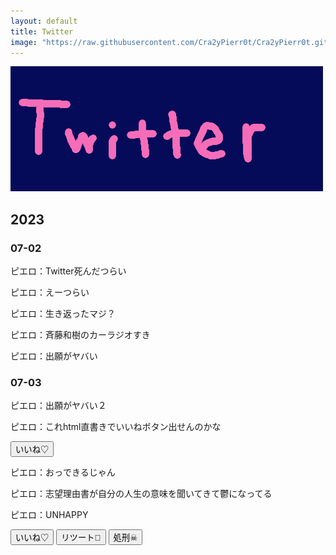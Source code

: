 ```yaml
---
layout: default
title: Twitter
image: "https://raw.githubusercontent.com/Cra2yPierr0t/Cra2yPierr0t.github.io/master/images/twitter.png"
---
```


![](https://raw.githubusercontent.com/Cra2yPierr0t/Cra2yPierr0t.github.io/master/images/twitter.png)

## 2023
### 07-02

ピエロ：Twitter死んだつらい

ピエロ：えーつらい

ピエロ：生き返ったマジ？

ピエロ：斉藤和樹のカーラジオすき

ピエロ：出願がヤバい

### 07-03

ピエロ：出願がヤバい２

ピエロ：これhtml直書きでいいねボタン出せんのかな

<button> いいね♡ </button>

ピエロ：おっできるじゃん

ピエロ：志望理由書が自分の人生の意味を聞いてきて鬱になってる

ピエロ：UNHAPPY

<button> いいね♡ </button> <button> リツート🔄 </button> <button> 処刑☠ </button>
